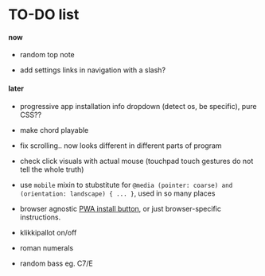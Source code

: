 # TO-DO list

#### now

- random top note

- add settings links in navigation with a slash?

#### later

- progressive app installation info dropdown (detect os, be specific), pure CSS??

- make chord playable

- fix scrolling.. now looks different in different parts of program

- check click visuals with actual mouse (touchpad touch gestures do not tell the whole truth)

- use `mobile` mixin to stubstitute for `@media (pointer: coarse) and (orientation: landscape) { ... }`, used in so many places

- browser agnostic [PWA install button](https://plainenglish.io/blog/create-a-browser-agnostic-pwa-install-button), or just browser-specific instructions.

- klikkipallot on/off

- roman numerals

- random bass eg. C7/E
